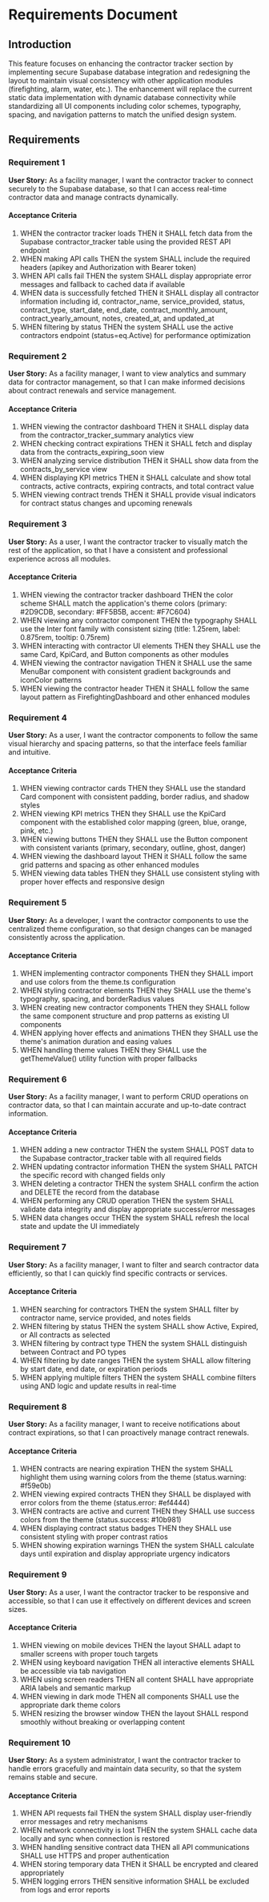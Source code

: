 # Requirements Document

## Introduction

This feature focuses on enhancing the contractor tracker section by implementing secure Supabase database integration and redesigning the layout to maintain visual consistency with other application modules (firefighting, alarm, water, etc.). The enhancement will replace the current static data implementation with dynamic database connectivity while standardizing all UI components including color schemes, typography, spacing, and navigation patterns to match the unified design system.

## Requirements

### Requirement 1

**User Story:** As a facility manager, I want the contractor tracker to connect securely to the Supabase database, so that I can access real-time contractor data and manage contracts dynamically.

#### Acceptance Criteria

1. WHEN the contractor tracker loads THEN it SHALL fetch data from the Supabase contractor_tracker table using the provided REST API endpoint
2. WHEN making API calls THEN the system SHALL include the required headers (apikey and Authorization with Bearer token)
3. WHEN API calls fail THEN the system SHALL display appropriate error messages and fallback to cached data if available
4. WHEN data is successfully fetched THEN it SHALL display all contractor information including id, contractor_name, service_provided, status, contract_type, start_date, end_date, contract_monthly_amount, contract_yearly_amount, notes, created_at, and updated_at
5. WHEN filtering by status THEN the system SHALL use the active contractors endpoint (status=eq.Active) for performance optimization

### Requirement 2

**User Story:** As a facility manager, I want to view analytics and summary data for contractor management, so that I can make informed decisions about contract renewals and service management.

#### Acceptance Criteria

1. WHEN viewing the contractor dashboard THEN it SHALL display data from the contractor_tracker_summary analytics view
2. WHEN checking contract expirations THEN it SHALL fetch and display data from the contracts_expiring_soon view
3. WHEN analyzing service distribution THEN it SHALL show data from the contracts_by_service view
4. WHEN displaying KPI metrics THEN it SHALL calculate and show total contracts, active contracts, expiring contracts, and total contract value
5. WHEN viewing contract trends THEN it SHALL provide visual indicators for contract status changes and upcoming renewals

### Requirement 3

**User Story:** As a user, I want the contractor tracker to visually match the rest of the application, so that I have a consistent and professional experience across all modules.

#### Acceptance Criteria

1. WHEN viewing the contractor tracker dashboard THEN the color scheme SHALL match the application's theme colors (primary: #2D9CDB, secondary: #FF5B5B, accent: #F7C604)
2. WHEN viewing any contractor component THEN the typography SHALL use the Inter font family with consistent sizing (title: 1.25rem, label: 0.875rem, tooltip: 0.75rem)
3. WHEN interacting with contractor UI elements THEN they SHALL use the same Card, KpiCard, and Button components as other modules
4. WHEN viewing the contractor navigation THEN it SHALL use the same MenuBar component with consistent gradient backgrounds and iconColor patterns
5. WHEN viewing the contractor header THEN it SHALL follow the same layout pattern as FirefightingDashboard and other enhanced modules

### Requirement 4

**User Story:** As a user, I want the contractor components to follow the same visual hierarchy and spacing patterns, so that the interface feels familiar and intuitive.

#### Acceptance Criteria

1. WHEN viewing contractor cards THEN they SHALL use the standard Card component with consistent padding, border radius, and shadow styles
2. WHEN viewing KPI metrics THEN they SHALL use the KpiCard component with the established color mapping (green, blue, orange, pink, etc.)
3. WHEN viewing buttons THEN they SHALL use the Button component with consistent variants (primary, secondary, outline, ghost, danger)
4. WHEN viewing the dashboard layout THEN it SHALL follow the same grid patterns and spacing as other enhanced modules
5. WHEN viewing data tables THEN they SHALL use consistent styling with proper hover effects and responsive design

### Requirement 5

**User Story:** As a developer, I want the contractor components to use the centralized theme configuration, so that design changes can be managed consistently across the application.

#### Acceptance Criteria

1. WHEN implementing contractor components THEN they SHALL import and use colors from the theme.ts configuration
2. WHEN styling contractor elements THEN they SHALL use the theme's typography, spacing, and borderRadius values
3. WHEN creating new contractor components THEN they SHALL follow the same component structure and prop patterns as existing UI components
4. WHEN applying hover effects and animations THEN they SHALL use the theme's animation duration and easing values
5. WHEN handling theme values THEN they SHALL use the getThemeValue() utility function with proper fallbacks

### Requirement 6

**User Story:** As a facility manager, I want to perform CRUD operations on contractor data, so that I can maintain accurate and up-to-date contract information.

#### Acceptance Criteria

1. WHEN adding a new contractor THEN the system SHALL POST data to the Supabase contractor_tracker table with all required fields
2. WHEN updating contractor information THEN the system SHALL PATCH the specific record with changed fields only
3. WHEN deleting a contractor THEN the system SHALL confirm the action and DELETE the record from the database
4. WHEN performing any CRUD operation THEN the system SHALL validate data integrity and display appropriate success/error messages
5. WHEN data changes occur THEN the system SHALL refresh the local state and update the UI immediately

### Requirement 7

**User Story:** As a facility manager, I want to filter and search contractor data efficiently, so that I can quickly find specific contracts or services.

#### Acceptance Criteria

1. WHEN searching for contractors THEN the system SHALL filter by contractor name, service provided, and notes fields
2. WHEN filtering by status THEN the system SHALL show Active, Expired, or All contracts as selected
3. WHEN filtering by contract type THEN the system SHALL distinguish between Contract and PO types
4. WHEN filtering by date ranges THEN the system SHALL allow filtering by start date, end date, or expiration periods
5. WHEN applying multiple filters THEN the system SHALL combine filters using AND logic and update results in real-time

### Requirement 8

**User Story:** As a facility manager, I want to receive notifications about contract expirations, so that I can proactively manage contract renewals.

#### Acceptance Criteria

1. WHEN contracts are nearing expiration THEN the system SHALL highlight them using warning colors from the theme (status.warning: #f59e0b)
2. WHEN viewing expired contracts THEN they SHALL be displayed with error colors from the theme (status.error: #ef4444)
3. WHEN contracts are active and current THEN they SHALL use success colors from the theme (status.success: #10b981)
4. WHEN displaying contract status badges THEN they SHALL use consistent styling with proper contrast ratios
5. WHEN showing expiration warnings THEN the system SHALL calculate days until expiration and display appropriate urgency indicators

### Requirement 9

**User Story:** As a user, I want the contractor tracker to be responsive and accessible, so that I can use it effectively on different devices and screen sizes.

#### Acceptance Criteria

1. WHEN viewing on mobile devices THEN the layout SHALL adapt to smaller screens with proper touch targets
2. WHEN using keyboard navigation THEN all interactive elements SHALL be accessible via tab navigation
3. WHEN using screen readers THEN all content SHALL have appropriate ARIA labels and semantic markup
4. WHEN viewing in dark mode THEN all components SHALL use the appropriate dark theme colors
5. WHEN resizing the browser window THEN the layout SHALL respond smoothly without breaking or overlapping content

### Requirement 10

**User Story:** As a system administrator, I want the contractor tracker to handle errors gracefully and maintain data security, so that the system remains stable and secure.

#### Acceptance Criteria

1. WHEN API requests fail THEN the system SHALL display user-friendly error messages and retry mechanisms
2. WHEN network connectivity is lost THEN the system SHALL cache data locally and sync when connection is restored
3. WHEN handling sensitive contract data THEN all API communications SHALL use HTTPS and proper authentication
4. WHEN storing temporary data THEN it SHALL be encrypted and cleared appropriately
5. WHEN logging errors THEN sensitive information SHALL be excluded from logs and error reports